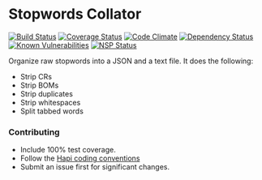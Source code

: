 Stopwords Collator
=======

[![Build Status](https://travis-ci.org/stopwords-iso/stopwords-collator.svg?branch=master)](https://travis-ci.org/stopwords-iso/stopwords-collator)
[![Coverage Status](https://coveralls.io/repos/github/stopwords-iso/stopwords-collator/badge.svg?branch=master)](https://coveralls.io/github/stopwords-iso/stopwords-collator?branch=master)
[![Code Climate](https://codeclimate.com/github/stopwords-iso/stopwords-collator/badges/gpa.svg)](https://codeclimate.com/github/stopwords-iso/stopwords-collator)
[![Dependency Status](https://david-dm.org/stopwords-iso/stopwords-collator.svg)](https://david-dm.org/stopwords-iso/stopwords-collator)
[![Known Vulnerabilities](https://snyk.io/test/github/stopwords-iso/stopwords-collator/badge.svg)](https://snyk.io/test/github/stopwords-iso/stopwords-collator)
[![NSP Status](https://nodesecurity.io/orgs/stopwords-iso/projects/c0cdd92e-ce98-4701-af7b-1ad41a1ebd14/badge)](https://nodesecurity.io/orgs/stopwords-iso/projects/c0cdd92e-ce98-4701-af7b-1ad41a1ebd14)

Organize raw stopwords into a JSON and a text file.
It does the following:
- Strip CRs
- Strip BOMs
- Strip duplicates
- Strip whitespaces
- Split tabbed words

### Contributing
* Include 100% test coverage.
* Follow the [Hapi coding conventions](http://hapijs.com/styleguide)
* Submit an issue first for significant changes.
